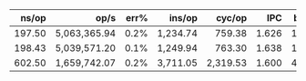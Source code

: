|               ns/op |                op/s |    err% |          ins/op |          cyc/op |    IPC |         bra/op |   miss% |     total | benchmark
|--------------------:|--------------------:|--------:|----------------:|----------------:|-------:|---------------:|--------:|----------:|:----------
|              197.50 |        5,063,365.94 |    0.2% |        1,234.74 |          759.38 |  1.626 |         151.18 |    7.2% |      0.02 | `wgs_gcj`
|              198.43 |        5,039,571.20 |    0.1% |        1,249.94 |          763.30 |  1.638 |         153.20 |    7.1% |      0.02 | `gcj_wgs`
|              602.50 |        1,659,742.07 |    0.2% |        3,711.05 |        2,319.53 |  1.600 |         459.31 |    5.8% |      0.07 | `prcoords_gcj_wgs_bored`

